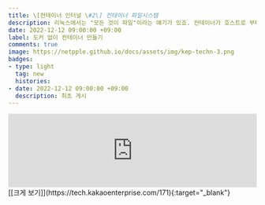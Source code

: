 ```yaml
---
title: \[컨테이너 인터널 \#2\] 컨테이너 파일시스템   
description: 리눅스에서는 "모든 것이 파일"이라는 얘기가 있죠. 컨테이너가 호스트로 부터 파일시스템 독립을 이뤄내는 과정을 설명드립니다. 컨테이너 전용 루트파일시스템을 구성하는 방법, 효율적으로 컨테이너를 유통시키기 위한 패키징 방법, 그리고 컨테이너의 레이어 구조를 살펴보고 실습합니다.            
date: 2022-12-12 09:00:00 +09:00  
label: 도커 없이 컨테이너 만들기   
comments: true  
image: https://netpple.github.io/docs/assets/img/kep-techn-3.png  
badges:
- type: light  
  tag: new  
  histories:  
- date: 2022-12-12 09:00:00 +09:00    
  description: 최초 게시  
---
```

<div class="responsive-wrap">
  <iframe src="https://tech.kakaoenterprise.com/171" frameborder="0" width="100%" allowfullscreen="true" mozallowfullscreen="true" webkitallowfullscreen="true"></iframe>
</div>
[[크게 보기]](https://tech.kakaoenterprise.com/171){:target="_blank"}